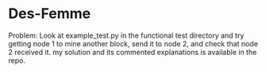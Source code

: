 # Des-Femme
Problem: Look at example_test.py in the functional test directory and try getting node 1 to mine another block, send it to node 2, and check that node 2 received it.  my solution and its commented explanations is available in the repo.
